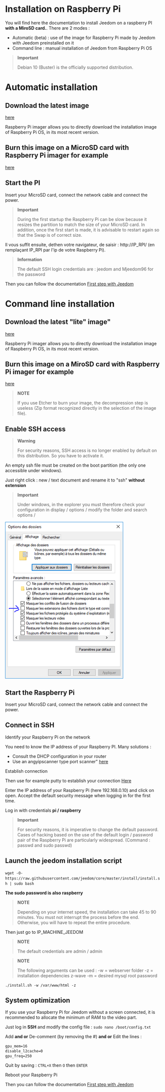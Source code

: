 # Installation on Raspberry Pi

You will find here the documentation to install Jeedom on a raspberry PI **with a MiroSD card.**. There are 2 modes :

- Automatic (beta) : use of the image for Raspberry Pi made by Jeedom with Jeedom preinstalled on it
- Command line : manual installation of Jeedom from Raspberry Pi OS

> **Important**
>
> Debian 10 (Buster) is the officially supported distribution.

# Automatic installation

## Download the latest image

[here](https://images.jeedom.com/rpi/)

Raspberry Pi imager allows you to directly download the installation image of Raspberry Pi OS, in its most recent version.

## Burn this image on a MicroSD card with Raspberry Pi imager for example

[here](https://www.raspberrypi.org/downloads/)

## Start the PI

Insert your MicroSD card, connect the network cable and connect the power.

> **Important**
>
> During the first startup the Raspberry Pi can be slow because it resizes the partition to match the size of your MicroSD card. In addition, once the first start is made, it is advisable to restart again so that the Swap is of correct size.

Il vous suffit ensuite, dethen votre navigateur, de saisir : http://IP_RPI/ (en remplaçant IP_RPI par l'ip de votre Raspberry Pi).

> **Information**
>
> The default SSH login credentials are : jeedom and Mjeedom96 for the password 

Then you can follow the documentation [First step with Jeedom](https://doc.jeedom.com/en_US/premiers-pas/index)

# Command line installation

## Download the latest "lite" image"

[here](https://downloads.raspberrypi.org/raspbian_lite_latest)

Raspberry Pi imager allows you to directly download the installation image of Raspberry Pi OS, in its most recent version.

## Burn this image on a MiroSD card with Raspberry Pi imager for example

[here](https://www.raspberrypi.org/downloads/)

> **NOTE**
>
> If you use Etcher to burn your image, the decompression step is useless (Zip format recognized directly in the selection of the image file).

## Enable SSH access

> **Warning**
>
> For security reasons, SSH access is no longer enabled by default on this distribution. So you have to activate it.

An empty ssh file must be created on the boot partition (the only one accessible under windows).

Just right click : new / text document and rename it to "ssh" **without extension**

> **Important**
>
> Under windows, in the explorer you must therefore check your configuration in display / options / modify the folder and search options /

![ExtensionFichier](images/ExtensionFichier.PNG)

## Start the Raspberry Pi

Insert your MicroSD card, connect the network cable and connect the power.

## Connect in SSH

Identify your Raspberry Pi on the network

You need to know the IP address of your Raspberry PI. Many solutions :

-   Consult the DHCP configuration in your router
-   Use an angyipscanner type port scanner" [here](http://angryip.org/download/#windows)

Establish connection

Then use for example putty to establish your connection [Here](http://www.putty.org/)

Enter the IP address of your Raspberry Pi (here 192.168.0.10) and click on open. Accept the default security message when logging in for the first time.

Log in with credentials **pi / raspberry**

> **Important**
>
> For security reasons, it is imperative to change the default password. Cases of hacking based on the use of the default login / password pair of the Raspberry Pi are particularly widespread. (Command : passwd and sudo passwd)

## Launch the jeedom installation script

``wget -O- https://raw.githubusercontent.com/jeedom/core/master/install/install.sh | sudo bash``

**The sudo password is also raspberry**

> **NOTE**
>
> Depending on your internet speed, the installation can take 45 to 90 minutes. You must not interrupt the process before the end. Otherwise, you will have to repeat the entire procedure.

Then just go to IP\_MACHINE\_JEEDOM

> **NOTE**
>
> The default credentials are admin / admin

> **NOTE**
>
> The following arguments can be used : -w = webserver folder -z = installation dependencies z-wave -m = desired mysql root password

````
./install.sh -w /var/www/html -z
````

## System optimization

If you use your Raspberry Pi for Jeedom without a screen connected, it is recommended to allocate the minimum of RAM to the video part.

Just log in **SSH** and modify the config file : ``sudo nano /boot/config.txt``

Add **and or** De-comment (by removing the #) **and or** Edit the lines :

````
gpu_mem=16
disable_l2cache=0
gpu_freq=250
````

Quit by saving : ``CTRL+X`` then ``O`` then ``ENTER``

Reboot your Raspberry Pi

Then you can follow the documentation [First step with Jeedom](https://doc.jeedom.com/en_US/premiers-pas/index)
